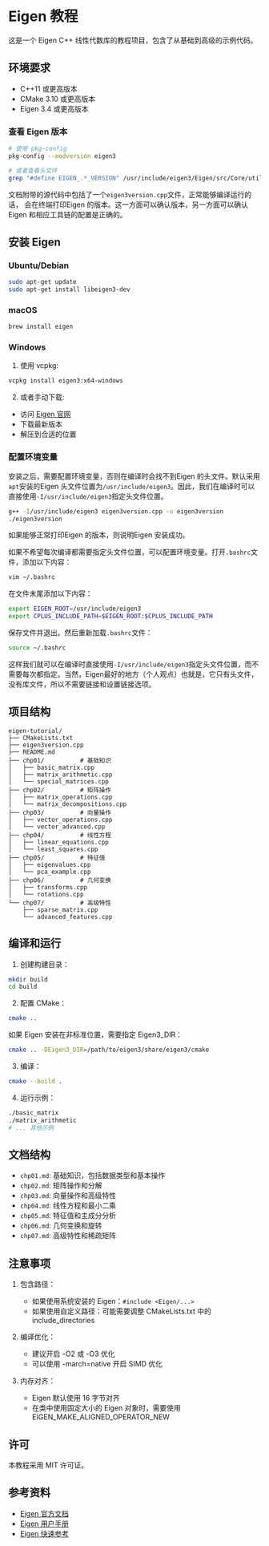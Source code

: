 # Eigen 教程

这是一个 Eigen C++ 线性代数库的教程项目，包含了从基础到高级的示例代码。

## 环境要求

- C++11 或更高版本
- CMake 3.10 或更高版本
- Eigen 3.4 或更高版本

### 查看 Eigen 版本
```bash
# 使用 pkg-config
pkg-config --modversion eigen3

# 或者查看头文件
grep "#define EIGEN_.*_VERSION" /usr/include/eigen3/Eigen/src/Core/util/Macros.h
```

文档附带的源代码中包括了一个`eigen3version.cpp`文件，正常能够编译运行的话， 会在终端打印Eigen 的版本。这一方面可以确认版本，另一方面可以确认Eigen 和相应工具链的配置是正确的。

## 安装 Eigen

### Ubuntu/Debian
```bash
sudo apt-get update
sudo apt-get install libeigen3-dev
```

### macOS
```bash
brew install eigen
```

### Windows
1. 使用 vcpkg:
```bash
vcpkg install eigen3:x64-windows
```

2. 或者手动下载:
- 访问 [Eigen 官网](https://eigen.tuxfamily.org/)
- 下载最新版本
- 解压到合适的位置

### 配置环境变量

安装之后，需要配置环境变量，否则在编译时会找不到Eigen 的头文件。默认采用`apt`安装的Eigen 头文件位置为`/usr/include/eigen3`。因此，我们在编译时可以直接使用`-I/usr/include/eigen3`指定头文件位置。

```bash
g++ -I/usr/include/eigen3 eigen3version.cpp -o eigen3version
./eigen3version
```

如果能够正常打印Eigen 的版本，则说明Eigen 安装成功。

如果不希望每次编译都需要指定头文件位置，可以配置环境变量。打开`.bashrc`文件，添加以下内容：

```bash
vim ~/.bashrc
```

在文件末尾添加以下内容：

```bash
export EIGEN_ROOT=/usr/include/eigen3
export CPLUS_INCLUDE_PATH=$EIGEN_ROOT:$CPLUS_INCLUDE_PATH
```

保存文件并退出。然后重新加载`.bashrc`文件：

```bash
source ~/.bashrc
```

这样我们就可以在编译时直接使用`-I/usr/include/eigen3`指定头文件位置，而不需要每次都指定。当然，Eigen最好的地方（个人观点）也就是，它只有头文件，没有库文件，所以不需要链接和设置链接选项。

## 项目结构

```
eigen-tutorial/
├── CMakeLists.txt
├── eigen3version.cpp
├── README.md
├── chp01/          # 基础知识
│   ├── basic_matrix.cpp
│   ├── matrix_arithmetic.cpp
│   └── special_matrices.cpp
├── chp02/          # 矩阵操作
│   ├── matrix_operations.cpp
│   └── matrix_decompositions.cpp
├── chp03/          # 向量操作
│   ├── vector_operations.cpp
│   └── vector_advanced.cpp
├── chp04/          # 线性方程
│   ├── linear_equations.cpp
│   └── least_squares.cpp
├── chp05/          # 特征值
│   ├── eigenvalues.cpp
│   └── pca_example.cpp
├── chp06/          # 几何变换
│   ├── transforms.cpp
│   └── rotations.cpp
└── chp07/          # 高级特性
    ├── sparse_matrix.cpp
    └── advanced_features.cpp
```

## 编译和运行

1. 创建构建目录：
```bash
mkdir build
cd build
```

2. 配置 CMake：
```bash
cmake ..
```

如果 Eigen 安装在非标准位置，需要指定 Eigen3_DIR：
```bash
cmake .. -DEigen3_DIR=/path/to/eigen3/share/eigen3/cmake
```

3. 编译：
```bash
cmake --build .
```

4. 运行示例：
```bash
./basic_matrix
./matrix_arithmetic
# ... 其他示例
```

## 文档结构

- `chp01.md`: 基础知识，包括数据类型和基本操作
- `chp02.md`: 矩阵操作和分解
- `chp03.md`: 向量操作和高级特性
- `chp04.md`: 线性方程和最小二乘
- `chp05.md`: 特征值和主成分分析
- `chp06.md`: 几何变换和旋转
- `chp07.md`: 高级特性和稀疏矩阵

## 注意事项

1. 包含路径：
   - 如果使用系统安装的 Eigen：`#include <Eigen/...>`
   - 如果使用自定义路径：可能需要调整 CMakeLists.txt 中的 include_directories

2. 编译优化：
   - 建议开启 -O2 或 -O3 优化
   - 可以使用 -march=native 开启 SIMD 优化

3. 内存对齐：
   - Eigen 默认使用 16 字节对齐
   - 在类中使用固定大小的 Eigen 对象时，需要使用 EIGEN_MAKE_ALIGNED_OPERATOR_NEW

## 许可

本教程采用 MIT 许可证。

## 参考资料

- [Eigen 官方文档](https://eigen.tuxfamily.org/dox/)
- [Eigen 用户手册](https://eigen.tuxfamily.org/dox/UserManual_Index.html)
- [Eigen 快速参考](https://eigen.tuxfamily.org/dox/QuickReference_Index.html)